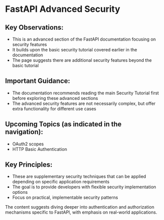 # FastAPI Advanced Security

## Key Observations:
- This is an advanced section of the FastAPI documentation focusing on security features
- It builds upon the basic security tutorial covered earlier in the documentation
- The page suggests there are additional security features beyond the basic tutorial

## Important Guidance:
- The documentation recommends reading the main Security Tutorial first before exploring these advanced sections
- The advanced security features are not necessarily complex, but offer extra functionality for different use cases

## Upcoming Topics (as indicated in the navigation):
- OAuth2 scopes
- HTTP Basic Authentication

## Key Principles:
- These are supplementary security techniques that can be applied depending on specific application requirements
- The goal is to provide developers with flexible security implementation options
- Focus on practical, implementable security patterns

The content suggests diving deeper into authentication and authorization mechanisms specific to FastAPI, with emphasis on real-world applications.